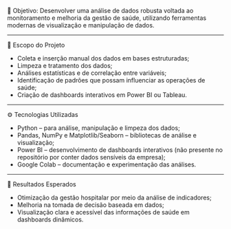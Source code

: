 🎯 Objetivo:
Desenvolver uma análise de dados robusta voltada ao monitoramento e melhoria da gestão de saúde, utilizando ferramentas modernas de visualização e manipulação de dados.

---
🧠 Escopo do Projeto
- Coleta e inserção manual dos dados em bases estruturadas;
- Limpeza e tratamento dos dados;
- Análises estatísticas e de correlação entre variáveis;
- Identificação de padrões que possam influenciar as operações de saúde;
- Criação de dashboards interativos em Power BI ou Tableau.
---
⚙️ Tecnologias Utilizadas
- Python – para análise, manipulação e limpeza dos dados;
- Pandas, NumPy e Matplotlib/Seaborn – bibliotecas de análise e visualização;
- Power BI – desenvolvimento de dashboards interativos (não presente no repositório por conter dados sensíveis da empresa);
- Google Colab – documentação e experimentação das análises.
---
🧩 Resultados Esperados
- Otimização da gestão hospitalar por meio da análise de indicadores;
- Melhoria na tomada de decisão baseada em dados;
- Visualização clara e acessível das informações de saúde em dashboards dinâmicos.
